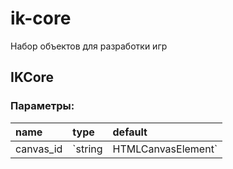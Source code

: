 # ik-core
Набор объектов для разработки игр

## IKCore

### Параметры:
| name      | type                       | default |
| :-------- | :------------------------- | :------ |
| canvas_id | `string|HTMLCanvasElement` | null    |